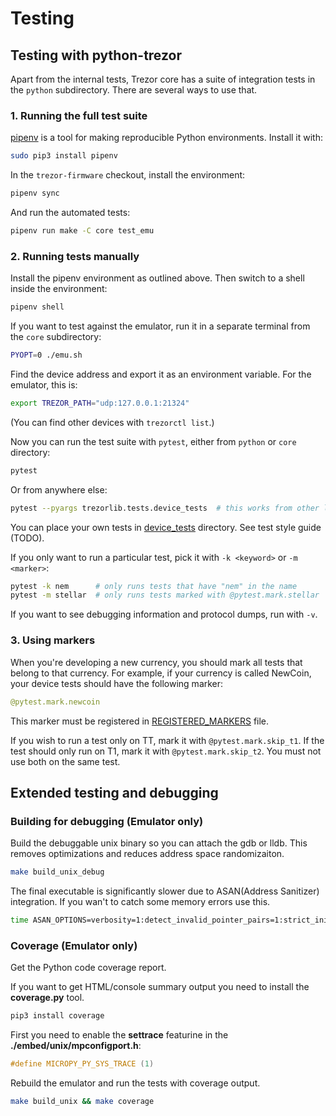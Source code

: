 # Testing

## Testing with python-trezor

Apart from the internal tests, Trezor core has a suite of integration tests in the
`python` subdirectory. There are several ways to use that.


### 1. Running the full test suite

[pipenv] is a tool for making reproducible Python environments. Install it with:
```sh
sudo pip3 install pipenv
```
In the `trezor-firmware` checkout, install the environment:
```sh
pipenv sync
```
And run the automated tests:
```sh
pipenv run make -C core test_emu
```


### 2. Running tests manually

Install the pipenv environment as outlined above. Then switch to a shell inside the
environment:

```sh
pipenv shell
```

If you want to test against the emulator, run it in a separate terminal from the `core`
subdirectory:
```sh
PYOPT=0 ./emu.sh
```

Find the device address and export it as an environment variable. For the emulator, this
is:
```sh
export TREZOR_PATH="udp:127.0.0.1:21324"
```
(You can find other devices with `trezorctl list`.)

Now you can run the test suite with `pytest`, either from `python` or `core` directory:
```sh
pytest
```

Or from anywhere else:
```sh
pytest --pyargs trezorlib.tests.device_tests  # this works from other locations
```

You can place your own tests in [device_tests] directory. See test style guide (TODO).

If you only want to run a particular test, pick it with `-k <keyword>` or `-m <marker>`:

```sh
pytest -k nem      # only runs tests that have "nem" in the name
pytest -m stellar  # only runs tests marked with @pytest.mark.stellar
```

If you want to see debugging information and protocol dumps, run with `-v`.


### 3. Using markers

When you're developing a new currency, you should mark all tests that belong to that
currency. For example, if your currency is called NewCoin, your device tests should have
the following marker:

```python
@pytest.mark.newcoin
```

This marker must be registered in [REGISTERED_MARKERS] file.

If you wish to run a test only on TT, mark it with `@pytest.mark.skip_t1`.
If the test should only run on T1, mark it with `@pytest.mark.skip_t2`.
You must not use both on the same test.

[pipenv]: https://docs.pipenv.org/
[device_tests]: ../../python/trezorlib/tests/device_tests
[REGISTERED_MARKERS]: ../../python/trezorlib/tests/device_tests/REGISTERED_MARKERS


## Extended testing and debugging

### Building for debugging (Emulator only)

Build the debuggable unix binary so you can attach the gdb or lldb.
This removes optimizations and reduces address space randomizaiton.

```sh
make build_unix_debug
```

The final executable is significantly slower due to ASAN(Address Sanitizer) integration.
If you wan't to catch some memory errors use this.

```sh
time ASAN_OPTIONS=verbosity=1:detect_invalid_pointer_pairs=1:strict_init_order=true:strict_string_checks=true TREZOR_PROFILE="" pipenv run make test_emu
```

### Coverage (Emulator only)

Get the Python code coverage report.

If you want to get HTML/console summary output you need to install the __coverage.py__ tool.

```sh
pip3 install coverage
```

First you need to enable the __settrace__ featurine in the __./embed/unix/mpconfigport.h__:

```c
#define MICROPY_PY_SYS_TRACE (1)
```

Rebuild the emulator and run the tests with coverage output.

```sh
make build_unix && make coverage
```
